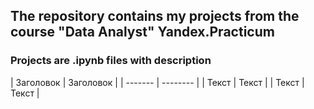 <h2 align="left">The repository contains my projects from the course "Data Analyst" Yandex.Practicum</a> 
<h3 align="left">Projects are .ipynb files with description </h3>
| Заголовок  | Заголовок   |
| ------- | -------- |
| Текст   | Текст    |
| Текст   | Текст    |

